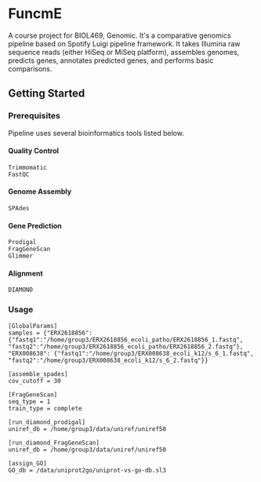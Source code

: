 # FuncmE

A course project for BIOL469, Genomic. It's a comparative genomics pipeline based on Spotify Luigi pipeline framework. It takes Illumina raw sequence reads (either HiSeq or MiSeq platform), assembles genomes, predicts genes, annotates predicted genes, and performs basic comparisons.

## Getting Started

### Prerequisites

Pipeline uses several bioinformatics tools listed below.

#### Quality Control
```
Trimmomatic
FastQC
```

#### Genome Assembly
```
SPAdes
```

#### Gene Prediction
```
Prodigal
FragGeneScan
Glimmer
```

#### Alignment
```
DIAMOND
```

### Usage
```
[GlobalParams]
samples = {"ERX2618856": {"fastq1":"/home/group3/ERX2618856_ecoli_patho/ERX2618856_1.fastq", "fastq2":"/home/group3/ERX2618856_ecoli_patho/ERX2618856_2.fastq"}, "ERX008638": {"fastq1":"/home/group3/ERX008638_ecoli_k12/s_6_1.fastq", "fastq2":"/home/group3/ERX008638_ecoli_k12/s_6_2.fastq"}}

[assemble_spades]
cov_cutoff = 30

[FragGeneScan]
seq_type = 1
train_type = complete

[run_diamond_prodigal]
uniref_db = /home/group3/data/uniref/uniref50

[run_diamond_FragGeneScan]
uniref_db = /home/group3/data/uniref/uniref50

[assign_GO]
GO_db = /data/uniprot2go/uniprot-vs-go-db.sl3
```
